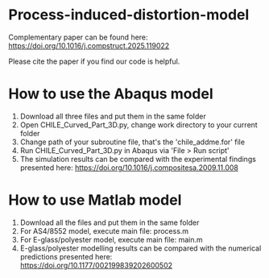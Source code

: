 # Process-induced-distortion-model
Complementary paper can be found here: https://doi.org/10.1016/j.compstruct.2025.119022

Please cite the paper if you find our code is helpful.

# How to use the Abaqus model
1. Download all three files and put them in the same folder
2. Open CHILE_Curved_Part_3D.py, change work directory to your current folder
3. Change path of your subroutine file, that's the 'chile_addme.for' file
4. Run CHILE_Curved_Part_3D.py in Abaqus via 'File > Run script'
5. The simulation results can be compared with the experimental findings presented here: https://doi.org/10.1016/j.compositesa.2009.11.008 

# How to use Matlab model
1. Download all the files and put them in the same folder
2. For AS4/8552 model, execute main file: process.m
3. For E-glass/polyester model, execute main file: main.m
4. E-glass/polyester modelling results can be compared with the numerical predictions presented here: https://doi.org/10.1177/002199839202600502
